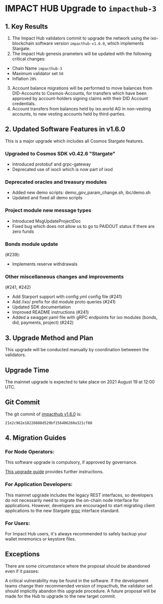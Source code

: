 # IMPACT HUB Upgrade to `impacthub-3`

## 1. Key Results
1. The Impact Hub validators commit to upgrade the network using the ixo-blockchain software version `impacthub-v1.6.0`, which implements Stargate.
2. The Impact Hub genesis prameters will be updated with the following critical changes:
  - Chain Name `impacthub-3`
  - Maximum validator set `50`
  - Inflation `20%`
3. Account balance migrations will be performed to move balances from DID-Accounts to Cosmos-Accounts, for transfers which have been approved by account-holders signing claims with their DID Account credentials.
4. Account transfers from balances held by ixo.world AG in non-vesting accounts, to new vesting accounts held by third-parties. 

## 2. Updated Software Features in v1.6.0
This is a major upgrade which includes all Cosmos Stargate features.

### Upgraded to Cosmos SDK v0.42.6 "Stargate"
- Introduced protobuf and grpc-gateway
- Deprecated use of ixocli which is now part of ixod

### Deprecated oracles and treasury modules
- Added new demo scripts: demo_gov_param_change.sh, ibc/demo.sh
- Updated and fixed all demo scripts

### Project module new message types
- Introduced MsgUpdateProjectDoc
- Fixed bug which does not allow us to go to PAIDOUT status if there are zero funds

### Bonds module update 
(#239):
- Implements reserve withdrawals

### Other miscellaneous changes and improvements 
(#241, #242)
- Add Starport support with config.yml config file (#241)
- Add /ixo/ prefix for did module proto queries (#241)
- Updated SDK documentation
- Improved README instructions (#241)
- Added a swagger.yaml file with gRPC endpoints for ixo modules (bonds, did, payments, project) (#242)

## 3. Upgrade Method and Plan
This upgrade will be conducted manually by coordination betweeen the validators. 

## Upgrade Time

The mainnet upgrade is expected to take place on 2021 August 19 at 12:00 UTC.

## Git Commit

The git commit of [impacthub v1.6.0](https://github.com/ixofoundation/ixo-blockchain/releases/tag/v1.6.0) is:

`21e2c962e18220888d529bf156406260a321cf80`

## 4. Migration Guides
### For Node Operators:
This software upgrade is compulsory, if approved by governance.

[This upgrade guide](https://github.com/ixofoundation/genesis/tree/master/impacthub-2) provides further instructions.

### For Application Developers:
This mainnet upgrade includes the legacy REST interfaces, so developers do not necessarily need to migrate the on-chain node interface for applications.
However, developers are encouraged to start migrating client applications to the new Stargate [grpc](https://grpc.io/) interface standard.

### For Users:
For Impact Hub users, it's always recommended to safely backup your wallet mnemonics or keystore files.

## Exceptions

There are some circumstance where the proposal should be abandoned even if it passes:

A critical vulnerability may be found in the software. If the development teams change their recommended version of impacthub, the validator set should implicitly abandon this upgrade procedure. A future proposal will be made for the Hub to upgrade to the new target commit.
